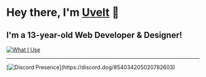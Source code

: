 # Hey there, I'm [Uvelt](https://uvelt.xyz) 👋

## I'm a 13-year-old Web Developer & Designer!
[![What I Use](https://skillicons.dev/icons?i=js,html,css,tailwind,nextjs,react,vscode,visualstudio,ps,pr,figma,lua)]()

<hr>

[![Discord Presence](https://lanyard.cnrad.dev/api/854034205020782603?borderRadius=5px&idleMessage=Chillin%27&bg=a&animated=true;)](https://discord.dog/854034205020782603)
